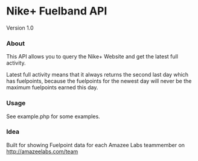 Nike+ Fuelband API
==================
Version 1.0

###  About
This API allows you to query the Nike+ Website and get the latest full activity.

Latest full activity means that it always returns the second last day which has fuelpoints, because the fuelpoints for the newest day will never be the maximum fuelpoints earned this day.

###  Usage
See example.php for some examples.

###  Idea
Built for showing Fuelpoint data for each Amazee Labs teammember on http://amazeelabs.com/team
